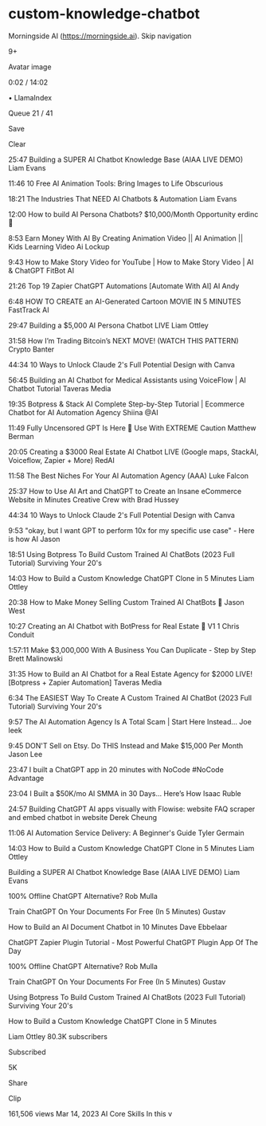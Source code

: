 # custom-knowledge-chatbot
Morningside AI (https://morningside.ai). 
Skip navigation


 


9+

Avatar image



0:02 / 14:02

•
LlamaIndex

Queue
21 / 41


Save

Clear

25:47
Building a SUPER AI Chatbot Knowledge Base (AIAA LIVE DEMO)
Liam Evans


11:46
10 Free AI Animation Tools: Bring Images to Life
Obscurious


18:21
The Industries That NEED AI Chatbots & Automation
Liam Evans


12:00
How to build AI Persona Chatbots? $10,000/Month Opportunity
erdinc 🌿


8:53
Earn Money With AI By Creating Animation Video || AI Animation || Kids Learning Video
Ai Lockup


9:43
How to Make Story Video for YouTube | How to Make Story Video | AI & ChatGPT
FitBot AI


21:26
Top 19 Zapier ChatGPT Automations [Automate With AI]
AI Andy


6:48
HOW TO CREATE an AI-Generated Cartoon MOVIE IN 5 MINUTES
FastTrack AI


29:47
Building a $5,000 AI Persona Chatbot LIVE
Liam Ottley


31:58
How I’m Trading Bitcoin’s NEXT MOVE! (WATCH THIS PATTERN)
Crypto Banter


44:34
10 Ways to Unlock Claude 2's Full Potential
Design with Canva


56:45
Building an AI Chatbot for Medical Assistants using VoiceFlow | AI Chatbot Tutorial
Taveras Media


19:35
Botpress & Stack AI Complete Step-by-Step Tutorial | Ecommerce Chatbot for AI Automation Agency
Shiina @AI


11:49
Fully Uncensored GPT Is Here 🚨 Use With EXTREME Caution
Matthew Berman


20:05
Creating a $3000 Real Estate AI Chatbot LIVE (Google maps, StackAI, Voiceflow, Zapier + More)
RedAI


11:58
The Best Niches For Your AI Automation Agency (AAA)
Luke Falcon


25:37
How to Use AI Art and ChatGPT to Create an Insane eCommerce Website in Minutes
Creative Crew with Brad Hussey


44:34
10 Ways to Unlock Claude 2's Full Potential
Design with Canva


9:53
"okay, but I want GPT to perform 10x for my specific use case" - Here is how
AI Jason


18:51
Using Botpress To Build Custom Trained AI ChatBots (2023 Full Tutorial)
Surviving Your 20's


14:03
How to Build a Custom Knowledge ChatGPT Clone in 5 Minutes
Liam Ottley

20:38
How to Make Money Selling Custom Trained AI ChatBots 🤖
Jason West


10:27
Creating an AI Chatbot with BotPress for Real Estate 🎥 V1 1
Chris Conduit


1:57:11
Make $3,000,000 With A Business You Can Duplicate - Step by Step
Brett Malinowski


31:35
How to Build an AI Chatbot for a Real Estate Agency for $2000 LIVE! [Botpress + Zapier Automation]
Taveras Media


6:34
The EASIEST Way To Create A Custom Trained AI ChatBot (2023 Full Tutorial)
Surviving Your 20's


9:57
The AI Automation Agency Is A Total Scam | Start Here Instead...
Joe leek


9:45
DON'T Sell on Etsy. Do THIS Instead and Make $15,000 Per Month
Jason Lee


23:47
I built a ChatGPT app in 20 minutes with NoCode
#NoCode Advantage


23:04
I Built a $50K/mo AI SMMA in 30 Days… Here’s How
Isaac Ruble


24:57
Building ChatGPT AI apps visually with Flowise: website FAQ scraper and embed chatbot in website
Derek Cheung


11:06
AI Automation Service Delivery: A Beginner's Guide
Tyler Germain


14:03
How to Build a Custom Knowledge ChatGPT Clone in 5 Minutes
Liam Ottley

Building a SUPER AI Chatbot Knowledge Base (AIAA LIVE DEMO)
Liam Evans

100% Offline ChatGPT Alternative?
Rob Mulla

Train ChatGPT On Your Documents For Free (In 5 Minutes)
Gustav

How to Build an AI Document Chatbot in 10 Minutes
Dave Ebbelaar

ChatGPT Zapier Plugin Tutorial - Most Powerful ChatGPT Plugin
App Of The Day

100% Offline ChatGPT Alternative?
Rob Mulla

Train ChatGPT On Your Documents For Free (In 5 Minutes)
Gustav

Using Botpress To Build Custom Trained AI ChatBots (2023 Full Tutorial)
Surviving Your 20's

How to Build a Custom Knowledge ChatGPT Clone in 5 Minutes

Liam Ottley
80.3K subscribers

Subscribed

5K


Share

Clip

161,506 views  Mar 14, 2023  AI Core Skills
 In this v
